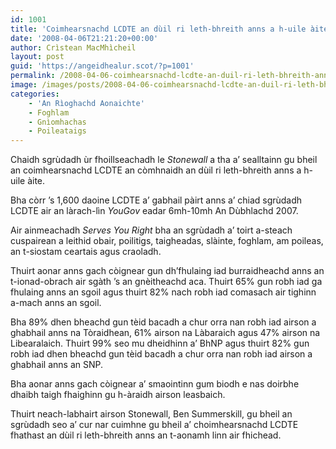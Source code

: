 ```yaml
---
id: 1001
title: 'Coimhearsnachd LCDTE an dùil ri leth-bhreith anns a h-uile àite'
date: '2008-04-06T21:21:20+00:00'
author: Crìstean MacMhìcheil
layout: post
guid: 'https://angeidhealur.scot/?p=1001'
permalink: /2008-04-06-coimhearsnachd-lcdte-an-duil-ri-leth-bhreith-anns-a-h-uile-aite/
image: /images/posts/2008-04-06-coimhearsnachd-lcdte-an-duil-ri-leth-bhreith-anns-a-h-uile-a-aite.webp
categories:
    - 'An Rìoghachd Aonaichte'
    - Foghlam
    - Gnìomhachas
    - Poileataigs
---
```


Chaidh sgrùdadh ùr fhoillseachadh le *Stonewall* a tha a’ sealltainn gu bheil an coimhearsnachd LCDTE an còmhnaidh an dùil ri leth-bhreith anns a h-uile àite.

Bha còrr ’s 1,600 daoine LCDTE a’ gabhail pàirt anns a’ chiad sgrùdadh LCDTE air an làrach-lìn *YouGov* eadar 6mh-10mh An Dùbhlachd 2007.

Air ainmeachadh *Serves You Right* bha an sgrùdadh a’ toirt a-steach cuspairean a leithid obair, poilitigs, taigheadas, slàinte, foghlam, am poileas, an t-siostam ceartais agus craoladh.

Thuirt aonar anns gach còignear gun dh’fhulaing iad burraidheachd anns an t-ionad-obrach air sgàth ’s an gnèitheachd aca. Thuirt 65% gun robh iad ga fhulaing anns an sgoil agus thuirt 82% nach robh iad comasach air tighinn a-mach anns an sgoil.

Bha 89% dhen bheachd gun tèid bacadh a chur orra nan robh iad airson a ghabhail anns na Tòraidhean, 61% airson na Làbaraich agus 47% airson na Libearalaich. Thuirt 99% seo mu dheidhinn a’ BhNP agus thuirt 82% gun robh iad dhen bheachd gun tèid bacadh a chur orra nan robh iad airson a ghabhail anns an SNP.

Bha aonar anns gach còignear a’ smaointinn gum biodh e nas doirbhe dhaibh taigh fhaighinn gu h-àraidh airson leasbaich.

Thuirt neach-labhairt airson Stonewall, Ben Summerskill, gu bheil an sgrùdadh seo a’ cur nar cuimhne gu bheil a’ choimhearsnachd LCDTE fhathast an dùil ri leth-bhreith anns an t-aonamh linn air fhichead.
